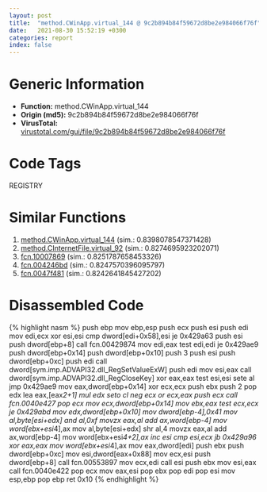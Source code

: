 ```yaml
---
layout: post
title:  "method.CWinApp.virtual_144 @ 9c2b894b84f59672d8be2e984066f76f"
date:   2021-08-30 15:52:19 +0300
categories: report
index: false
---
```


# Generic Information
- **Function:** method.CWinApp.virtual\_144
- **Origin (md5):** 9c2b894b84f59672d8be2e984066f76f
- **VirusTotal:** [virustotal.com/gui/file/9c2b894b84f59672d8be2e984066f76f][virustotal_ref]

# Code Tags
<span class="tag" id="REGISTRY">REGISTRY</span>


# Similar Functions

1. [method.CWinApp.virtual\_144][similar_1_ref] (sim.: 0.8398078547371428)
2. [method.CInternetFile.virtual\_92][similar_2_ref] (sim.: 0.8274695923202071)
3. [fcn.10007869][similar_3_ref] (sim.: 0.8251787658453326)
4. [fcn.004246bd][similar_4_ref] (sim.: 0.8247570396095797)
5. [fcn.0047f481][similar_5_ref] (sim.: 0.8242641845427202)


# Disassembled Code

{% highlight nasm %}
push ebp
mov ebp,esp
push ecx
push esi
push edi
mov edi,ecx
xor esi,esi
cmp dword[edi+0x58],esi
je 0x429a63
push esi
push dword[ebp+8]
call fcn.00429874
mov edi,eax
test edi,edi
je 0x429ae9
push dword[ebp+0x14]
push dword[ebp+0x10]
push 3
push esi
push dword[ebp+0xc]
push edi
call dword[sym.imp.ADVAPI32.dll_RegSetValueExW]
push edi
mov esi,eax
call dword[sym.imp.ADVAPI32.dll_RegCloseKey]
xor eax,eax
test esi,esi
sete al
jmp 0x429ae9
mov eax,dword[ebp+0x14]
xor ecx,ecx
push ebx
push 2
pop edx
lea eax,[eax*2+1]
mul edx
seto cl
neg ecx
or ecx,eax
push ecx
call fcn.0040e427
pop ecx
mov ecx,dword[ebp+0x14]
mov ebx,eax
test ecx,ecx
je 0x429abd
mov edx,dword[ebp+0x10]
mov dword[ebp-4],0x41
mov al,byte[esi+edx]
and al,0xf
movzx eax,al
add ax,word[ebp-4]
mov word[ebx+esi*4],ax
mov al,byte[esi+edx]
shr al,4
movzx eax,al
add ax,word[ebp-4]
mov word[ebx+esi*4+2],ax
inc esi
cmp esi,ecx
jb 0x429a96
xor eax,eax
mov word[ebx+esi*4],ax
mov eax,dword[edi]
push ebx
push dword[ebp+0xc]
mov esi,dword[eax+0x88]
mov ecx,esi
push dword[ebp+8]
call fcn.00553897
mov ecx,edi
call esi
push ebx
mov esi,eax
call fcn.0040e422
pop ecx
mov eax,esi
pop ebx
pop edi
pop esi
mov esp,ebp
pop ebp
ret 0x10
{% endhighlight %}


[similar_1_ref]: /report/method.CWinApp.virtual_144@e5d49e0823e602f2ee948ac39d32c1eb
[similar_2_ref]: /report/method.CInternetFile.virtual_92@a1c6b07868a0eea8f4ee5a872aa71909
[similar_3_ref]: /report/fcn.10007869@481b545f5c18f2fce1caac67ddc419e8
[similar_4_ref]: /report/fcn.004246bd@805156a7be59534194996cc728d4bbeb
[similar_5_ref]: /report/fcn.0047f481@d96761eb00d2d97e2b6f5ffffed0b46a
[virustotal_ref]: https://www.virustotal.com/gui/file/9c2b894b84f59672d8be2e984066f76f
